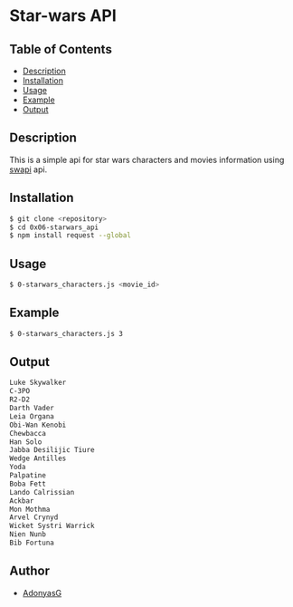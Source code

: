 # Star-wars API

## Table of Contents
* [Description](#description)
* [Installation](#installation)
* [Usage](#usage)
* [Example](#example)
* [Output](#output)

## Description
This is a simple api for star wars characters and movies information using [swapi](https://swapi-api.alx-tools.com/) api.

## Installation
```bash
$ git clone <repository>
$ cd 0x06-starwars_api
$ npm install request --global
```

## Usage
```bash
$ 0-starwars_characters.js <movie_id>
```
## Example
```bash
$ 0-starwars_characters.js 3
```
## Output
```bash
Luke Skywalker
C-3PO
R2-D2
Darth Vader
Leia Organa
Obi-Wan Kenobi
Chewbacca
Han Solo
Jabba Desilijic Tiure
Wedge Antilles
Yoda
Palpatine
Boba Fett
Lando Calrissian
Ackbar
Mon Mothma
Arvel Crynyd
Wicket Systri Warrick
Nien Nunb
Bib Fortuna
```

## Author
* [AdonyasG](https://github.com/AdonyasG)
